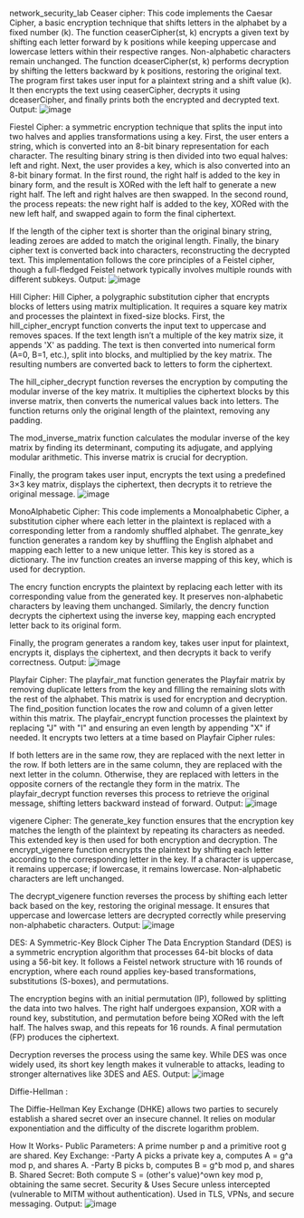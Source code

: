 network_security_lab
Ceaser cipher: This code implements the Caesar Cipher, a basic encryption technique that shifts letters in the alphabet by a fixed number (k). The function ceaserCipher(st, k) encrypts a given text by shifting each letter forward by k positions while keeping uppercase and lowercase letters within their respective ranges. Non-alphabetic characters remain unchanged.
The function dceaserCipher(st, k) performs decryption by shifting the letters backward by k positions, restoring the original text. The program first takes user input for a plaintext string and a shift value (k). It then encrypts the text using ceaserCipher, decrypts it using dceaserCipher, and finally prints both the encrypted and decrypted text.
Output:
![image](https://github.com/user-attachments/assets/d1ff95f6-2729-40c5-a7b4-f41aa24d5c2a)


Fiestel Cipher: a symmetric encryption technique that splits the input into two halves and applies transformations using a key. First, the user enters a string, which is converted into an 8-bit binary representation for each character. The resulting binary string is then divided into two equal halves: left and right.
Next, the user provides a key, which is also converted into an 8-bit binary format. In the first round, the right half is added to the key in binary form, and the result is XORed with the left half to generate a new right half. The left and right halves are then swapped. In the second round, the process repeats: the new right half is added to the key, XORed with the new left half, and swapped again to form the final ciphertext.

If the length of the cipher text is shorter than the original binary string, leading zeroes are added to match the original length. Finally, the binary cipher text is converted back into characters, reconstructing the decrypted text. This implementation follows the core principles of a Feistel cipher, though a full-fledged Feistel network typically involves multiple rounds with different subkeys.
Output:
![image](https://github.com/user-attachments/assets/f09e1fb8-ff49-4ca9-aeea-fafda41c9d0c)


Hill Cipher: Hill Cipher, a polygraphic substitution cipher that encrypts blocks of letters using matrix multiplication. It requires a square key matrix and processes the plaintext in fixed-size blocks.
First, the hill_cipher_encrypt function converts the input text to uppercase and removes spaces. If the text length isn’t a multiple of the key matrix size, it appends 'X' as padding. The text is then converted into numerical form (A=0, B=1, etc.), split into blocks, and multiplied by the key matrix. The resulting numbers are converted back to letters to form the ciphertext.

The hill_cipher_decrypt function reverses the encryption by computing the modular inverse of the key matrix. It multiplies the ciphertext blocks by this inverse matrix, then converts the numerical values back into letters. The function returns only the original length of the plaintext, removing any padding.

The mod_inverse_matrix function calculates the modular inverse of the key matrix by finding its determinant, computing its adjugate, and applying modular arithmetic. This inverse matrix is crucial for decryption.

Finally, the program takes user input, encrypts the text using a predefined 3×3 key matrix, displays the ciphertext, then decrypts it to retrieve the original message.
![image](https://github.com/user-attachments/assets/42ab7bb1-f1fc-451f-b752-b10838a6090a)


MonoAlphabetic Cipher: This code implements a Monoalphabetic Cipher, a substitution cipher where each letter in the plaintext is replaced with a corresponding letter from a randomly shuffled alphabet.
The genrate_key function generates a random key by shuffling the English alphabet and mapping each letter to a new unique letter. This key is stored as a dictionary. The inv function creates an inverse mapping of this key, which is used for decryption.

The encry function encrypts the plaintext by replacing each letter with its corresponding value from the generated key. It preserves non-alphabetic characters by leaving them unchanged. Similarly, the dencry function decrypts the ciphertext using the inverse key, mapping each encrypted letter back to its original form.

Finally, the program generates a random key, takes user input for plaintext, encrypts it, displays the ciphertext, and then decrypts it back to verify correctness.
Output:
![image](https://github.com/user-attachments/assets/a8c743d9-5062-471d-967b-2587c3543012)


Playfair Cipher: The playfair_mat function generates the Playfair matrix by removing duplicate letters from the key and filling the remaining slots with the rest of the alphabet. This matrix is used for encryption and decryption. The find_position function locates the row and column of a given letter within this matrix.
The playfair_encrypt function processes the plaintext by replacing "J" with "I" and ensuring an even length by appending "X" if needed. It encrypts two letters at a time based on Playfair Cipher rules:

If both letters are in the same row, they are replaced with the next letter in the row. If both letters are in the same column, they are replaced with the next letter in the column. Otherwise, they are replaced with letters in the opposite corners of the rectangle they form in the matrix. The playfair_decrypt function reverses this process to retrieve the original message, shifting letters backward instead of forward.
Output:
![image](https://github.com/user-attachments/assets/ef988f8b-4254-4990-8f75-fd7a0be02366)


vigenere Cipher: The generate_key function ensures that the encryption key matches the length of the plaintext by repeating its characters as needed. This extended key is then used for both encryption and decryption.
The encrypt_vigenere function encrypts the plaintext by shifting each letter according to the corresponding letter in the key. If a character is uppercase, it remains uppercase; if lowercase, it remains lowercase. Non-alphabetic characters are left unchanged.

The decrypt_vigenere function reverses the process by shifting each letter back based on the key, restoring the original message. It ensures that uppercase and lowercase letters are decrypted correctly while preserving non-alphabetic characters.
Output:
![image](https://github.com/user-attachments/assets/5fec9b19-c2c5-44cb-bd47-65a3f9a01b87)

DES:
A Symmetric-Key Block Cipher
The Data Encryption Standard (DES) is a symmetric encryption algorithm that processes 64-bit blocks of data using a 56-bit key. It follows a Feistel network structure with 16 rounds of encryption, where each round applies key-based transformations, substitutions (S-boxes), and permutations.  

The encryption begins with an initial permutation (IP), followed by splitting the data into two halves. The right half undergoes expansion, XOR with a round key, substitution, and permutation before being XORed with the left half. The halves swap, and this repeats for 16 rounds. A final permutation (FP) produces the ciphertext.  

Decryption reverses the process using the same key. While DES was once widely used, its short key length makes it vulnerable to attacks, leading to stronger alternatives like 3DES and AES.
Output:
![image](https://github.com/user-attachments/assets/bdad0506-3926-4b77-bf55-4d966b1f6523)

Diffie-Hellman :

The Diffie-Hellman Key Exchange (DHKE) allows two parties to securely establish a shared secret over an insecure channel. It relies on modular exponentiation and the difficulty of the discrete logarithm problem.

How It Works-
Public Parameters: A prime number p and a primitive root g are shared.
Key Exchange:
-Party A picks a private key a, computes A = g^a mod p, and shares A.
-Party B picks b, computes B = g^b mod p, and shares B.
Shared Secret: Both compute S = (other's value)^own key mod p, obtaining the same secret.
Security & Uses
Secure unless intercepted (vulnerable to MITM without authentication).
Used in TLS, VPNs, and secure messaging.
Output:
![image](https://github.com/user-attachments/assets/27ecd57c-7281-4e8f-87f3-ecc78177974a)


